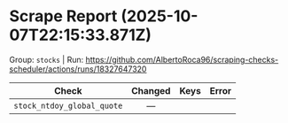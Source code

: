 # Scrape Report (2025-10-07T22:15:33.871Z)

Group: `stocks`  |  Run: https://github.com/AlbertoRoca96/scraping-checks-scheduler/actions/runs/18327647320

| Check | Changed | Keys | Error |
|---|:---:|:--|:--|
| `stock_ntdoy_global_quote` | — |  |  |
